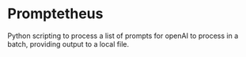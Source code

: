 # Promptetheus
Python scripting to process a list of prompts for openAI to process in a batch, providing output to a local file.
